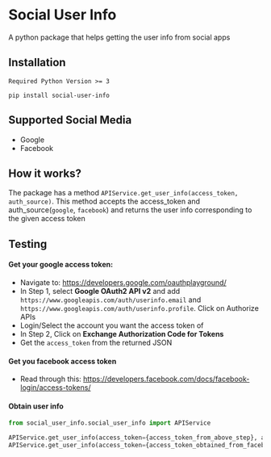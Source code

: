 # Social User Info
A python package that helps getting the user info from social apps

## Installation
```
Required Python Version >= 3
```
```
pip install social-user-info
```


## Supported Social Media

* Google
* Facebook

## How it works?

The package has a method `APIService.get_user_info(access_token, auth_source)`.
This method accepts the access_token and auth_source(`google`, `facebook`) and returns the user info corresponding to the given access token

## Testing

#### Get your google access token:
* Navigate to: https://developers.google.com/oauthplayground/
* In Step 1, select **Google OAuth2 API v2** and add `https://www.googleapis.com/auth/userinfo.email` and `https://www.googleapis.com/auth/userinfo.profile`. Click on Authorize APIs
* Login/Select the account you want the access token of
* In Step 2, Click on **Exchange Authorization Code for Tokens**
* Get the `access_token` from the returned JSON

#### Get you facebook access token
* Read through this: https://developers.facebook.com/docs/facebook-login/access-tokens/

#### Obtain user info
```python
from social_user_info.social_user_info import APIService

APIService.get_user_info(access_token={access_token_from_above_step}, auth_source='google')
APIService.get_user_info(access_token={access_token_obtained_from_facebook}, auth_source='facebook')
```
